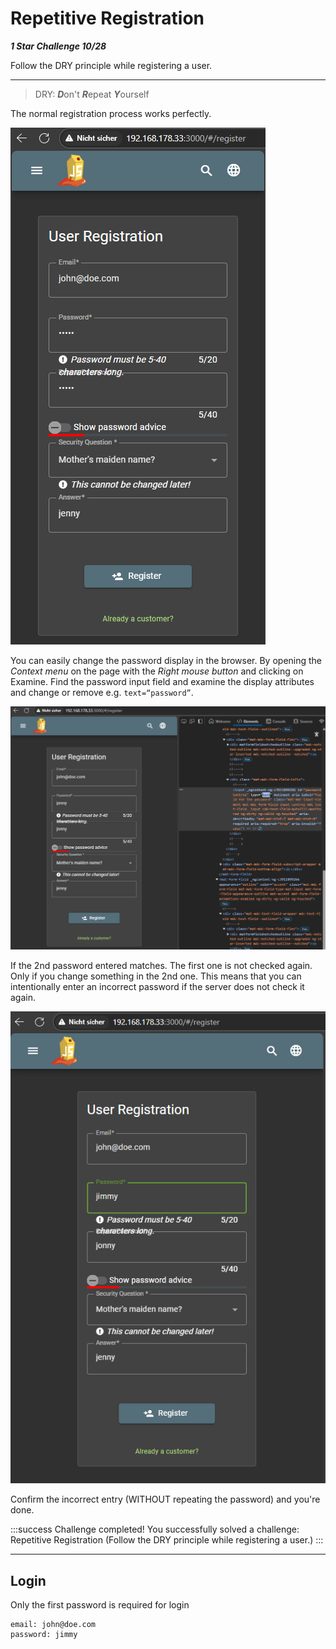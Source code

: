 # Repetitive Registration

***1 Star Challenge 10/28***

Follow the DRY principle while registering a user.

----

> DRY:
> ***D***on't
> ***R***epeat
> ***Y***ourself

The normal registration process works perfectly.

![normal_register.png](../img/normal_register.png)

You can easily change the password display in the browser. By opening the *Context menu* on the page with the *Right mouse button* and clicking on Examine.
Find the password input field and examine the display attributes and change or remove e.g. `text=“password”`.

![regiser_view.png](../img/regiser_view.png)

If the 2nd password entered matches. The first one is not checked again.
Only if you change something in the 2nd one. This means that you can intentionally enter an incorrect password if the server does not check it again.

![change_register_pw.png](../img/change_register_pw.png)

Confirm the incorrect entry (WITHOUT repeating the password) and you're done.

:::success Challenge completed!
You successfully solved a challenge: Repetitive Registration (Follow the DRY principle while registering a user.)
:::

---

## Login

Only the first password is required for login

```
email: john@doe.com
password: jimmy
```